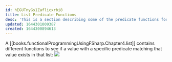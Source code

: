 ```yaml
---
id: hEGUTnyGs1Zaflicxrbi8
title: List Predicate Functions
desc: 'This is a section describing some of the predicate functions for a list'
updated: 1644301009387
created: 1644300894613
---
```

A [[books.functionalProgrammingUsingFSharp.Chapter4.list]] contains different functions to see if a value with a specific predicate matching that value exists in that list:
![](/assets/images/2022-02-08-07-16-33.png)
